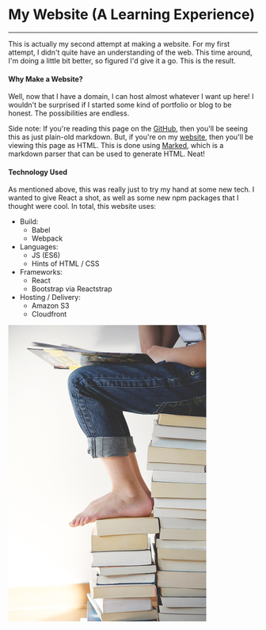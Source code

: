<!-- We're going to just put in an html page here and have GitHub render it as a standard page.  We'll then run this over to a JavaScript module so that we can have it display the same page
to the React client by importing the html string as a module.  Since fs is stubbed out in react, we have to incorporate it as a build step. -->
<h1>My Website (A Learning Experience)</h1>
<hr/>
<p>This is actually my second attempt at making a website.  For my first attempt, I didn't quite have an understanding of the web.  This time around, I'm doing a little bit better, so figured I'd give it a go.  This is the result.<p>

<div class="row">
    <div class="col">
        <h4 class="bolded">Why Make a Website?</h3>
        <p>Well, now that I have a domain, I can host almost whatever I want up here!  I wouldn't be surprised if I started some kind of portfolio or blog to be honest.  The possibilities are endless.</p>
        <p>Side note:  If you're reading this page on the <a href="https://github.com/mfreema1/personal-site-v2">GitHub</a>, then you'll be seeing this as just plain-old markdown.  But, if you're on my <a href="http://mrkfrmn.com">website</a>, then you'll be viewing this page as HTML.  This is done using <a href="https://www.npmjs.com/package/marked">Marked</a>, which is a markdown parser that can be used to generate HTML.  Neat!</p>
        <h4 class="bolded">Technology Used</h3>
        <p>As mentioned above, this was really just to try my hand at some new tech.  I wanted to give React a shot, as well as some new npm packages that I thought were cool.  In total, this website uses:</p>
        <ul>
            <li>Build:
                <ul>
                    <li>Babel</li>
                    <li>Webpack</li>
                </ul>
            </li>
            <li>Languages:
                <ul>
                    <li>JS (ES6)</li>
                    <li>Hints of HTML / CSS</li>
                </ul>
            </li>
            <li>Frameworks:
                <ul>
                    <li>React</li>
                    <li>Bootstrap via Reactstrap</li>
                </ul>
            </li>
            <li>Hosting / Delivery:
                <ul>
                    <li>Amazon S3</li>
                    <li>Cloudfront</li>
                </ul>
            </li>
        </ul>
    </div>
    <div class="col-md-auto align-right">
        <img src="/static/books.jpg"/>
    </div>
</div>